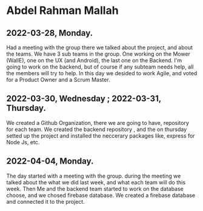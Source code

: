 # Abdel Rahman Mallah

## 2022-03-28, Monday.

Had a meeting with the group there we talked about the project, and about the teams. We have 3 sub teams in the group. One working on the Mower (WallE), one on the UX (and Android), the last one on the Backend. I'm going to work on the backend, but of course if any subteam needs help, all the members will try to help. In this day we desided to work Agile, and voted for a Product Owner and a Scrum Master.

## 2022-03-30, Wednesday ; 2022-03-31, Thursday.

We created a Github Organization, there we are going to have, repository for each team. We created the backend repository , and the
on thursday setted up the project and installed the neccerary packages like, express for Node Js, etc. 


## 2022-04-04, Monday. 

The day started with a meeting with the group. during the meeting we talked about the what we did last week, and what each team will do this week. Then Me and the backend team started to work on the database choose, and we chosed firebase database.  We created a firebase database and connected it to the project.